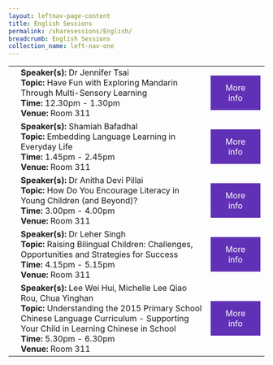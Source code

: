 ```yaml
---
layout: leftnav-page-content
title: English Sessions
permalink: /sharesessions/English/
breadcrumb: English Sessions
collection_name: left-nav-one
---
```


<table>
  
<tr>
    <td>
    </td>
    <td><b>Speaker(s):</b> Dr Jennifer Tsai <br><b>Topic:</b> Have Fun with Exploring Mandarin Through Multi-Sensory Learning <br><b>Time:</b> 12.30pm - 1.30pm <br><b>Venue:</b> Room 311
</td>
    <td>
   <a href="0-SharingEnglish_1.html"  style="  background-color: #6031b6; color: white;padding: 14px 25px;text-align: center; text-decoration: none;display: inline-block;">More info</a>
  </td>
  </tr>
  <tr>
    <td>
    </td>
    <td><b>Speaker(s):</b>  Shamiah Bafadhal <br><b>Topic:</b> Embedding Language Learning in Everyday Life <br><b>Time:</b> 1.45pm - 2.45pm <br><b>Venue:</b> Room 311
  </td>
   <td>
   <a href="https://event-reg.biz/Registration/MTLSSession?Session=E2"  style="  background-color: #6031b6; color: white;padding: 14px 25px;text-align: center; text-decoration: none;display: inline-block;">More info</a>
  </td>
  </tr>
    <tr>
    <td>
    </td>
    <td><b>Speaker(s):</b> Dr Anitha Devi Pillai <br><b>Topic:</b> How Do You Encourage Literacy in Young Children (and Beyond)?<br><b>Time:</b> 3.00pm - 4.00pm <br><b>Venue:</b> Room 311
  </td>
   <td>
   <a href="https://event-reg.biz/Registration/MTLSSession?Session=E3"  style="  background-color: #6031b6; color: white;padding: 14px 25px;text-align: center; text-decoration: none;display: inline-block;">More info</a>
  </td>
  </tr>  
   <tr>
    <td>
    </td>
    <td><b>Speaker(s):</b> Dr Leher Singh <br><b>Topic:</b> Raising Bilingual Children: Challenges, Opportunities and Strategies for Success <br><b>Time:</b> 4.15pm - 5.15pm <br><b>Venue:</b> Room 311
   </td>
  <td>
   <a href="https://event-reg.biz/Registration/MTLSSession?Session=E4"  style="  background-color: #6031b6; color: white;padding: 14px 25px;text-align: center; text-decoration: none;display: inline-block;">More info</a>
  </td>
  </tr>
      <tr>
    <td>
    </td>
    <td><b>Speaker(s):</b>  Lee Wei Hui, Michelle Lee Qiao Rou, Chua Yinghan
<br><b>Topic:</b> Understanding the 2015 Primary School Chinese Language Curriculum - Supporting Your Child in Learning Chinese in School<br><b>Time:</b> 5.30pm - 6.30pm <br><b>Venue:</b> Room 311
</td>
   <td>
   <a href="https://event-reg.biz/Registration/MTLSSession?Session=E5"  style="  background-color: #6031b6; color: white;padding: 14px 25px;text-align: center; text-decoration: none;display: inline-block;">More info</a>
  </td>
  </tr>
</table>
